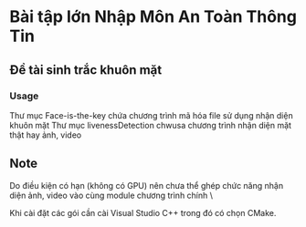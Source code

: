 # Bài tập lớn Nhập Môn An Toàn Thông Tin 
## Đề tài sinh trắc khuôn mặt

### Usage
Thư mục Face-is-the-key chứa chương trình mã hóa file sử dụng nhận diện khuôn mặt
Thư mục livenessDetection chwusa chương trình nhận diện mặt thật hay ảnh, video 
## Note
Do điều kiện có hạn (không có GPU) nên chưa thể ghép chức năng nhận diện ảnh, video vào cùng module chương trình chính \\

Khi cài đặt các gói cần cài Visual Studio C++ trong đó có chọn CMake. 
  
